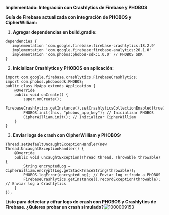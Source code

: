 **Implementado: Integración con Crashlytics de Firebase y PHOBOS** 

**Guía de Firebase actualizada con integración de PHOBOS y CipherWilliam:** 

1. **Agregar dependencias en build.gradle:**
 ```
dependencies {
    implementation 'com.google.firebase:firebase-crashlytics:18.2.9'
    implementation 'com.google.firebase:firebase-analytics:20.1.0'
    implementation 'com.phobos:phobos-sdk:1.0.0' // PHOBOS SDK
}
```
2. **Inicializar Crashlytics y PHOBOS en aplicación:**
```
import com.google.firebase.crashlytics.FirebaseCrashlytics;
import com.phobos.phobossdk.PHOBOS;
public class MyApp extends Application {
    @Override
    public void onCreate() {
        super.onCreate();
        FirebaseCrashlytics.getInstance().setCrashlyticsCollectionEnabled(true);
        PHOBOS.init(this, "phobos_app_key"); // Inicializar PHOBOS
        CipherWilliam.init(); // Inicializar CipherWilliam
    }
}
```
3. **Enviar logs de crash con CipherWilliam y PHOBOS:**
```
Thread.setDefaultUncaughtExceptionHandler(new Thread.UncaughtExceptionHandler() {
    @Override
    public void uncaughtException(Thread thread, Throwable throwable) {
        String encryptedLog = CipherWilliam.encrypt(Log.getStackTraceString(throwable));
        PHOBOS.logError(encryptedLog); // Enviar log cifrado a PHOBOS
        FirebaseCrashlytics.getInstance().recordException(throwable); // Enviar log a Crashlytics
    }
});
```
**Listo para detectar y cifrar logs de crash con PHOBOS y Crashlytics de Firebase. ¿Quieres probar un crash simulado?**![1000009153](https://github.com/user-attachments/assets/30fdf9e3-01b3-4e65-83aa-93d96cb8703b)
